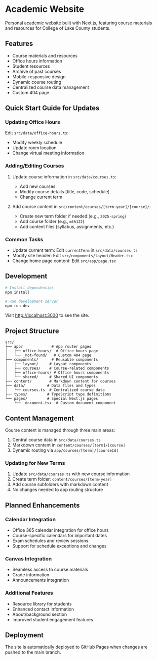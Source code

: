 # Academic Website

Personal academic website built with Next.js, featuring course materials and resources for College of Lake County students.

## Features

- Course materials and resources
- Office hours information
- Student resources
- Archive of past courses
- Mobile-responsive design
- Dynamic course routing
- Centralized course data management
- Custom 404 page

## Quick Start Guide for Updates

### Updating Office Hours
Edit `src/data/office-hours.ts`:
- Modify weekly schedule
- Update room location
- Change virtual meeting information

### Adding/Editing Courses
1. Update course information in `src/data/courses.ts`:
   - Add new courses
   - Modify course details (title, code, schedule)
   - Change current term

2. Add course content in `src/content/courses/[term-year]/[course]/`:
   - Create new term folder if needed (e.g., `2025-spring`)
   - Add course folder (e.g., `mth122`)
   - Add content files (syllabus, assignments, etc.)

### Common Tasks
- Update current term: Edit `currentTerm` in `src/data/courses.ts`
- Modify site header: Edit `src/components/layout/Header.tsx`
- Change home page content: Edit `src/app/page.tsx`

## Development

```bash
# Install dependencies
npm install

# Run development server
npm run dev
```

Visit [http://localhost:3000](http://localhost:3000) to see the site.

## Project Structure

```
src/
├── app/             # App router pages
│   ├── office-hours/  # Office hours page
│   └── _not-found/   # Custom 404 page
├── components/      # Reusable components
│   ├── layout/     # Layout components
│   ├── courses/    # Course-related components
│   ├── office-hours/ # Office hours components
│   └── shared/     # Shared UI components
├── content/        # Markdown content for courses
├── data/          # Data files and types
│   └── courses.ts  # Centralized course data
├── types/         # TypeScript type definitions
└── pages/         # Special Next.js pages
    └── _document.tsx  # Custom document component
```

## Content Management

Course content is managed through three main areas:

1. Central course data in `src/data/courses.ts`
2. Markdown content in `content/courses/[term]/[course]`
3. Dynamic routing via `app/courses/[term]/[courseId]`

### Updating for New Terms

1. Update `src/data/courses.ts` with new course information
2. Create term folder: `content/courses/[term-year]`
3. Add course subfolders with markdown content
4. No changes needed to app routing structure

## Planned Enhancements

### Calendar Integration
- Office 365 calendar integration for office hours
- Course-specific calendars for important dates
- Exam schedules and review sessions
- Support for schedule exceptions and changes

### Canvas Integration
- Seamless access to course materials
- Grade information
- Announcements integration

### Additional Features
- Resource library for students
- Enhanced contact information
- About/background section
- Improved student engagement features

## Deployment

The site is automatically deployed to GitHub Pages when changes are pushed to the main branch.